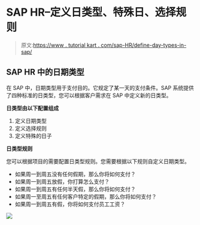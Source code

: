 # SAP HR–定义日类型、特殊日、选择规则

> 原文:[https://www . tutorial kart . com/sap-HR/define-day-types-in-sap/](https://www.tutorialkart.com/sap-hr/define-day-types-in-sap/)

## SAP HR 中的日期类型

在 SAP 中，日期类型用于支付目的。它规定了某一天的支付条件。SAP 系统提供了四种标准的日类型，您可以根据客户需求在 SAP 中定义新的日类型。

**日类型由以下配置组成**

1.  定义日期类型
2.  定义选择规则
3.  定义特殊的日子

**日类型规则**

您可以根据项目的需要配置日类型规则。您需要根据以下规则自定义日期类型。

*   如果周一到周五没有任何假期，那么你将如何支付？
*   如果周一到周五放假，你打算怎么支付？
*   如果周一到周五有任何半天假，那么你将如何支付？
*   如果周一至周五有任何客户特定的假期，那么你将如何支付？
*   如果周一到周五有假，你将如何支付员工工资？

[![](../Images/925da31b32d6bc3827932f6c8afb11bb.png)](https://www.tutorialkart.com/)